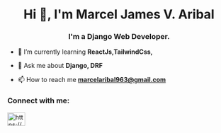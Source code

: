 <h1 align="center">Hi 👋, I'm Marcel James V. Aribal</h1>
<h3 align="center">I'm a Django Web Developer.</h3>


- 🌱 I’m currently learning **ReactJs,TailwindCss,**

- 💬 Ask me about **Django, DRF**

- 📫 How to reach me **marcelaribal963@gmail.com**

<h3 align="left">Connect with me:</h3>
<p align="left">
<a href="https://linkedin.com/in/https://www.linkedin.com/in/marceljames4w/" target="blank"><img align="center" src="https://raw.githubusercontent.com/rahuldkjain/github-profile-readme-generator/master/src/images/icons/Social/linked-in-alt.svg" alt="https://www.linkedin.com/in/marceljames4w/" height="30" width="40" /></a>
</p>


